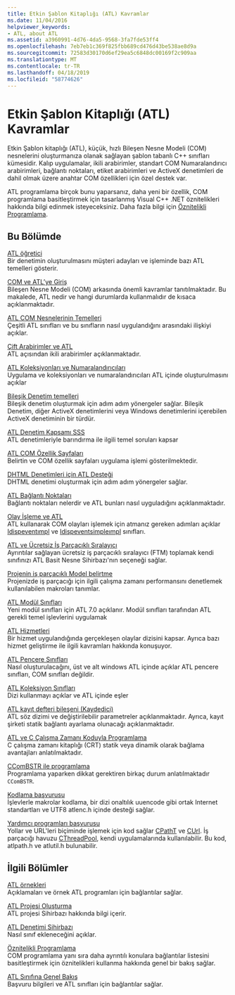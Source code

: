 ```yaml
---
title: Etkin Şablon Kitaplığı (ATL) Kavramlar
ms.date: 11/04/2016
helpviewer_keywords:
- ATL, about ATL
ms.assetid: a3960991-4d76-4da5-9568-3fa7fde53ff4
ms.openlocfilehash: 7eb7eb1c369f825fbb689cd476d43be538ae8d9a
ms.sourcegitcommit: 72583d30170d6ef29ea5c6848dc00169f2c909aa
ms.translationtype: MT
ms.contentlocale: tr-TR
ms.lasthandoff: 04/18/2019
ms.locfileid: "58774626"
---
```

# <a name="active-template-library-atl-concepts"></a>Etkin Şablon Kitaplığı (ATL) Kavramlar

Etkin Şablon kitaplığı (ATL), küçük, hızlı Bileşen Nesne Modeli (COM) nesnelerini oluşturmanıza olanak sağlayan şablon tabanlı C++ sınıfları kümesidir. Kalıp uygulamalar, ikili arabirimler, standart COM Numaralandırıcı arabirimleri, bağlantı noktaları, etiket arabirimleri ve ActiveX denetimleri de dahil olmak üzere anahtar COM özellikleri için özel destek var.

ATL programlama birçok bunu yaparsanız, daha yeni bir özellik, COM programlama basitleştirmek için tasarlanmış Visual C++ .NET öznitelikleri hakkında bilgi edinmek isteyeceksiniz. Daha fazla bilgi için [Öznitelikli Programlama](../windows/attributed-programming-concepts.md).

## <a name="in-this-section"></a>Bu Bölümde

[ATL öğretici](../atl/active-template-library-atl-tutorial.md)<br/>
Bir denetimin oluşturulmasını müşteri adayları ve işleminde bazı ATL temelleri gösterir.

[COM ve ATL’ye Giriş](../atl/introduction-to-com-and-atl.md)<br/>
Bileşen Nesne Modeli (COM) arkasında önemli kavramlar tanıtılmaktadır. Bu makalede, ATL nedir ve hangi durumlarda kullanmalıdır de kısaca açıklanmaktadır.

[ATL COM Nesnelerinin Temelleri](../atl/fundamentals-of-atl-com-objects.md)<br/>
Çeşitli ATL sınıfları ve bu sınıfların nasıl uygulandığını arasındaki ilişkiyi açıklar.

[Çift Arabirimler ve ATL](../atl/dual-interfaces-and-atl.md)<br/>
ATL açısından ikili arabirimler açıklanmaktadır.

[ATL Koleksiyonları ve Numaralandırıcıları](../atl/atl-collections-and-enumerators.md)<br/>
Uygulama ve koleksiyonları ve numaralandırıcıları ATL içinde oluşturulmasını açıklar

[Bileşik Denetim temelleri](../atl/atl-composite-control-fundamentals.md)<br/>
Bileşik denetim oluşturmak için adım adım yönergeler sağlar. Bileşik Denetim, diğer ActiveX denetimlerini veya Windows denetimlerini içerebilen ActiveX denetiminin bir türdür.

[ATL Denetim Kapsamı SSS](../atl/atl-control-containment-faq.md)<br/>
ATL denetimleriyle barındırma ile ilgili temel soruları kapsar

[ATL COM Özellik Sayfaları](../atl/atl-com-property-pages.md)<br/>
Belirtin ve COM özellik sayfaları uygulama işlemi gösterilmektedir.

[DHTML Denetimleri için ATL Desteği](../atl/atl-support-for-dhtml-controls.md)<br/>
DHTML denetimi oluşturmak için adım adım yönergeler sağlar.

[ATL Bağlantı Noktaları](../atl/atl-connection-points.md)<br/>
Bağlantı noktaları nelerdir ve ATL bunları nasıl uyguladığını açıklanmaktadır.

[Olay İşleme ve ATL](../atl/event-handling-and-atl.md)<br/>
ATL kullanarak COM olayları işlemek için atmanız gereken adımları açıklar [Idispeventımpl](../atl/reference/idispeventimpl-class.md) ve [Idispeventsimpleımpl](../atl/reference/idispeventsimpleimpl-class.md) sınıfları.

[ATL ve Ücretsiz İş Parçacıklı Sıralayıcı](../atl/atl-and-the-free-threaded-marshaler.md)<br/>
Ayrıntılar sağlayan ücretsiz iş parçacıklı sıralayıcı (FTM) toplamak kendi sınıfınızı ATL Basit Nesne Sihirbazı'nın seçeneği sağlar.

[Projenin iş parçacıklı Model belirtme](../atl/specifying-the-threading-model-for-a-project-atl.md)<br/>
Projenizde iş parçacığı için ilgili çalışma zamanı performansını denetlemek kullanılabilen makroları tanımlar.

[ATL Modül Sınıfları](../atl/atl-module-classes.md)<br/>
Yeni modül sınıfları için ATL 7.0 açıklanır. Modül sınıfları tarafından ATL gerekli temel işlevlerini uygulamak

[ATL Hizmetleri](../atl/atl-services.md)<br/>
Bir hizmet uygulandığında gerçekleşen olaylar dizisini kapsar. Ayrıca bazı hizmet geliştirme ile ilgili kavramları hakkında konuşuyor.

[ATL Pencere Sınıfları](../atl/atl-window-classes.md)<br/>
Nasıl oluşturulacağını, üst ve alt windows ATL içinde açıklar ATL pencere sınıfları, COM sınıfları değildir.

[ATL Koleksiyon Sınıfları](../atl/atl-collection-classes.md)<br/>
Dizi kullanmayı açıklar ve ATL içinde eşler

[ATL kayıt defteri bileşeni (Kaydedici)](../atl/atl-registry-component-registrar.md)<br/>
ATL söz dizimi ve değiştirilebilir parametreler açıklanmaktadır. Ayrıca, kayıt şirketi statik bağlantı ayarlama olunacağı açıklanmaktadır.

[ATL ve C Çalışma Zamanı Koduyla Programlama](../atl/programming-with-atl-and-c-run-time-code.md)<br/>
C çalışma zamanı kitaplığı (CRT) statik veya dinamik olarak bağlama avantajları anlatılmaktadır.

[CComBSTR ile programlama](../atl/programming-with-ccombstr-atl.md)<br/>
Programlama yaparken dikkat gerektiren birkaç durum anlatılmaktadır `CComBSTR`.

[Kodlama başvurusu](../atl/atl-encoding-reference.md)<br/>
İşlevlerle makrolar kodlama, bir dizi onaltılık uuencode gibi ortak Internet standartları ve UTF8 atlenc.h içinde desteği sağlar.

[Yardımcı programları başvurusu](../atl/atl-utilities-reference.md)<br/>
Yollar ve URL'leri biçiminde işlemek için kod sağlar [CPathT](../atl/reference/cpatht-class.md) ve [CUrl](../atl/reference/curl-class.md). İş parçacığı havuzu [CThreadPool](../atl/reference/cthreadpool-class.md), kendi uygulamalarında kullanılabilir. Bu kod, atlpath.h ve atlutil.h bulunabilir.

## <a name="related-sections"></a>İlgili Bölümler

[ATL örnekleri](../overview/visual-cpp-samples.md)<br/>
Açıklamaları ve örnek ATL programları için bağlantılar sağlar.

[ATL Projesi Oluşturma](../atl/reference/creating-an-atl-project.md)<br/>
ATL projesi Sihirbazı hakkında bilgi içerir.

[ATL Denetimi Sihirbazı](../atl/reference/atl-control-wizard.md)<br/>
Nasıl sınıf ekleneceğini açıklar.

[Öznitelikli Programlama](../windows/attributed-programming-concepts.md)<br/>
COM programlama yanı sıra daha ayrıntılı konulara bağlantılar listesini basitleştirmek için öznitelikleri kullanma hakkında genel bir bakış sağlar.

[ATL Sınıfına Genel Bakış](../atl/atl-class-overview.md)<br/>
Başvuru bilgileri ve ATL sınıfları için bağlantılar sağlar.
